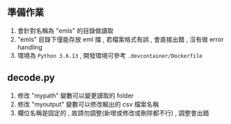 ## 準備作業
1. 會針對名稱為 "emls" 的目錄做讀取
2. "emls" 目錄下僅能存放 eml 擋 , 若檔案格式有誤 , 會直接出錯 , 沒有做 error handling
3. 環境為 `Python 3.6.13` , 開發環境可參考 `.devcontainer/Dockerfile`

## decode.py
1. 修改 "mypath" 變數可以變更讀取的 folder
2. 修改 "myoutput" 變數可以修改輸出的 csv 檔案名稱
3. 欄位名稱是固定的 , 故請勿調整(新增或修改或刪除都不行) , 調整會出錯